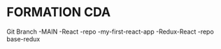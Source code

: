 #  FORMATION CDA
Git Branch
-MAIN
 -React
  -repo -my-first-react-app
 -Redux-React
  -repo base-redux
